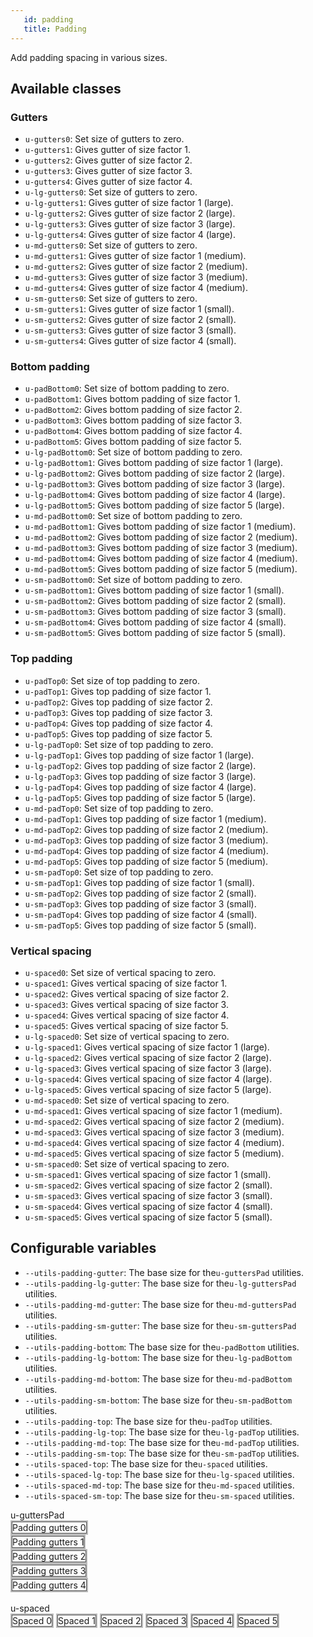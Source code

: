 ```yaml
---
   id: padding
   title: Padding
---
```


Add padding spacing in various sizes.

## Available classes

### Gutters
* `u-gutters0`: Set size of gutters to zero.
* `u-gutters1`: Gives gutter of size factor 1.
* `u-gutters2`: Gives gutter of size factor 2.
* `u-gutters3`: Gives gutter of size factor 3.
* `u-gutters4`: Gives gutter of size factor 4.
* `u-lg-gutters0`: Set size of gutters to zero.
* `u-lg-gutters1`: Gives gutter of size factor 1 (large).
* `u-lg-gutters2`: Gives gutter of size factor 2 (large).
* `u-lg-gutters3`: Gives gutter of size factor 3 (large).
* `u-lg-gutters4`: Gives gutter of size factor 4 (large).
* `u-md-gutters0`: Set size of gutters to zero.
* `u-md-gutters1`: Gives gutter of size factor 1 (medium).
* `u-md-gutters2`: Gives gutter of size factor 2 (medium).
* `u-md-gutters3`: Gives gutter of size factor 3 (medium).
* `u-md-gutters4`: Gives gutter of size factor 4 (medium).
* `u-sm-gutters0`: Set size of gutters to zero.
* `u-sm-gutters1`: Gives gutter of size factor 1 (small).
* `u-sm-gutters2`: Gives gutter of size factor 2 (small).
* `u-sm-gutters3`: Gives gutter of size factor 3 (small).
* `u-sm-gutters4`: Gives gutter of size factor 4 (small).

### Bottom padding
* `u-padBottom0`: Set size of bottom padding to zero.
* `u-padBottom1`: Gives bottom padding of size factor 1.
* `u-padBottom2`: Gives bottom padding of size factor 2.
* `u-padBottom3`: Gives bottom padding of size factor 3.
* `u-padBottom4`: Gives bottom padding of size factor 4.
* `u-padBottom5`: Gives bottom padding of size factor 5.
* `u-lg-padBottom0`: Set size of bottom padding to zero.
* `u-lg-padBottom1`: Gives bottom padding of size factor 1 (large).
* `u-lg-padBottom2`: Gives bottom padding of size factor 2 (large).
* `u-lg-padBottom3`: Gives bottom padding of size factor 3 (large).
* `u-lg-padBottom4`: Gives bottom padding of size factor 4 (large).
* `u-lg-padBottom5`: Gives bottom padding of size factor 5 (large).
* `u-md-padBottom0`: Set size of bottom padding to zero.
* `u-md-padBottom1`: Gives bottom padding of size factor 1 (medium).
* `u-md-padBottom2`: Gives bottom padding of size factor 2 (medium).
* `u-md-padBottom3`: Gives bottom padding of size factor 3 (medium).
* `u-md-padBottom4`: Gives bottom padding of size factor 4 (medium).
* `u-md-padBottom5`: Gives bottom padding of size factor 5 (medium).
* `u-sm-padBottom0`: Set size of bottom padding to zero.
* `u-sm-padBottom1`: Gives bottom padding of size factor 1 (small).
* `u-sm-padBottom2`: Gives bottom padding of size factor 2 (small).
* `u-sm-padBottom3`: Gives bottom padding of size factor 3 (small).
* `u-sm-padBottom4`: Gives bottom padding of size factor 4 (small).
* `u-sm-padBottom5`: Gives bottom padding of size factor 5 (small).

### Top padding
* `u-padTop0`: Set size of top padding to zero.
* `u-padTop1`: Gives top padding of size factor 1.
* `u-padTop2`: Gives top padding of size factor 2.
* `u-padTop3`: Gives top padding of size factor 3.
* `u-padTop4`: Gives top padding of size factor 4.
* `u-padTop5`: Gives top padding of size factor 5.
* `u-lg-padTop0`: Set size of top padding to zero.
* `u-lg-padTop1`: Gives top padding of size factor 1 (large).
* `u-lg-padTop2`: Gives top padding of size factor 2 (large).
* `u-lg-padTop3`: Gives top padding of size factor 3 (large).
* `u-lg-padTop4`: Gives top padding of size factor 4 (large).
* `u-lg-padTop5`: Gives top padding of size factor 5 (large).
* `u-md-padTop0`: Set size of top padding to zero.
* `u-md-padTop1`: Gives top padding of size factor 1 (medium).
* `u-md-padTop2`: Gives top padding of size factor 2 (medium).
* `u-md-padTop3`: Gives top padding of size factor 3 (medium).
* `u-md-padTop4`: Gives top padding of size factor 4 (medium).
* `u-md-padTop5`: Gives top padding of size factor 5 (medium).
* `u-sm-padTop0`: Set size of top padding to zero.
* `u-sm-padTop1`: Gives top padding of size factor 1 (small).
* `u-sm-padTop2`: Gives top padding of size factor 2 (small).
* `u-sm-padTop3`: Gives top padding of size factor 3 (small).
* `u-sm-padTop4`: Gives top padding of size factor 4 (small).
* `u-sm-padTop5`: Gives top padding of size factor 5 (small).

### Vertical spacing
* `u-spaced0`: Set size of vertical spacing to zero.
* `u-spaced1`: Gives vertical spacing of size factor 1.
* `u-spaced2`: Gives vertical spacing of size factor 2.
* `u-spaced3`: Gives vertical spacing of size factor 3.
* `u-spaced4`: Gives vertical spacing of size factor 4.
* `u-spaced5`: Gives vertical spacing of size factor 5.
* `u-lg-spaced0`: Set size of vertical spacing to zero.
* `u-lg-spaced1`: Gives vertical spacing of size factor 1 (large).
* `u-lg-spaced2`: Gives vertical spacing of size factor 2 (large).
* `u-lg-spaced3`: Gives vertical spacing of size factor 3 (large).
* `u-lg-spaced4`: Gives vertical spacing of size factor 4 (large).
* `u-lg-spaced5`: Gives vertical spacing of size factor 5 (large).
* `u-md-spaced0`: Set size of vertical spacing to zero.
* `u-md-spaced1`: Gives vertical spacing of size factor 1 (medium).
* `u-md-spaced2`: Gives vertical spacing of size factor 2 (medium).
* `u-md-spaced3`: Gives vertical spacing of size factor 3 (medium).
* `u-md-spaced4`: Gives vertical spacing of size factor 4 (medium).
* `u-md-spaced5`: Gives vertical spacing of size factor 5 (medium).
* `u-sm-spaced0`: Set size of vertical spacing to zero.
* `u-sm-spaced1`: Gives vertical spacing of size factor 1 (small).
* `u-sm-spaced2`: Gives vertical spacing of size factor 2 (small).
* `u-sm-spaced3`: Gives vertical spacing of size factor 3 (small).
* `u-sm-spaced4`: Gives vertical spacing of size factor 4 (small).
* `u-sm-spaced5`: Gives vertical spacing of size factor 5 (small).

## Configurable variables

* `--utils-padding-gutter`: The base size for the`u-guttersPad` utilities.
* `--utils-padding-lg-gutter`: The base size for the`u-lg-guttersPad` utilities.
* `--utils-padding-md-gutter`: The base size for the`u-md-guttersPad` utilities.
* `--utils-padding-sm-gutter`: The base size for the`u-sm-guttersPad` utilities.
* `--utils-padding-bottom`: The base size for the`u-padBottom` utilities.
* `--utils-padding-lg-bottom`: The base size for the`u-lg-padBottom` utilities.
* `--utils-padding-md-bottom`: The base size for the`u-md-padBottom` utilities.
* `--utils-padding-sm-bottom`: The base size for the`u-sm-padBottom` utilities.
* `--utils-padding-top`: The base size for the`u-padTop` utilities.
* `--utils-padding-lg-top`: The base size for the`u-lg-padTop` utilities.
* `--utils-padding-md-top`: The base size for the`u-md-padTop` utilities.
* `--utils-padding-sm-top`: The base size for the`u-sm-padTop` utilities.
* `--utils-spaced-top`: The base size for the`u-spaced` utilities.
* `--utils-spaced-lg-top`: The base size for the`u-lg-spaced` utilities.
* `--utils-spaced-md-top`: The base size for the`u-md-spaced` utilities.
* `--utils-spaced-sm-top`: The base size for the`u-sm-spaced` utilities.

<style>
.example-parent{
    border: 2px #bbb solid;
    display: inline-block;
    box-sizing: border-box;
}
.example-parent > span{
    border: 1px #555 solid;
    display: inline-block;
    vertical-align: bottom;
</style>

<div class="code-sample code-sample--padded">
    u-guttersPad
    <br>
    <div class="example-parent u-gutters0">
        <span>Padding gutters 0 </span>
    </div>
    <br>
    <div class="example-parent u-gutters1">
        <span>Padding gutters 1 </span>
    </div>
    <br>
    <div class="example-parent u-gutters2">
        <span>Padding gutters 2 </span>
    </div>
    <br>
    <div class="example-parent u-gutters3">
        <span>Padding gutters 3 </span>
    </div>
    <br>
    <div class="example-parent u-gutters4">
        <span>Padding gutters 4 </span>
    </div>
    <br>
    <br>
    u-spaced
    <br>
    <div class="example-parent u-spaced0">
        <span>Spaced 0 </span>
    </div>
    <div class="example-parent u-spaced1">
        <span>Spaced 1 </span>
    </div>
    <div class="example-parent u-spaced2">
        <span>Spaced 2 </span>
    </div>
    <div class="example-parent u-spaced3">
        <span>Spaced 3 </span>
    </div>
    <div class="example-parent u-spaced4">
        <span>Spaced 4 </span>
    </div>
    <div class="example-parent u-spaced5">
        <span>Spaced 5 </span>
    </div>
</div>